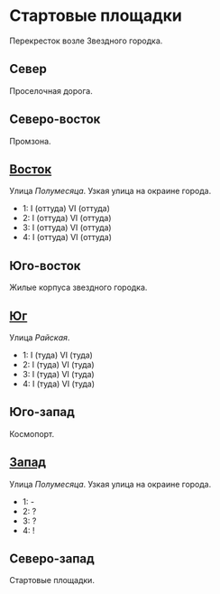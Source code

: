 # Стартовые площадки

Перекресток возле Звездного городка.

## Север

Проселочная дорога.

## Северо-восток

Промзона.

## [Восток](./590015.md)

Улица *Полумесяца*.
Узкая улица на окраине города.

* 1:    I (оттуда)  VI (оттуда)
* 2:    I (оттуда)  VI (оттуда)
* 3:    I (оттуда)  VI (оттуда)
* 4:    I (оттуда)  VI (оттуда)

## Юго-восток

Жилые корпуса звездного городка.

## [Юг](./585020.md)

Улица *Райская*.

* 1:    I (туда)    VI (туда)
* 2:    I (туда)    VI (туда)
* 3:    I (туда)    VI (туда)
* 4:    I (туда)    VI (туда)

## Юго-запад

Космопорт.

## [Запад](./545015.md)

Улица *Полумесяца*.
Узкая улица на окраине города.

* 1:    -
* 2:    ?
* 3:    ?
* 4:    !

## Северо-запад

Стартовые площадки.
